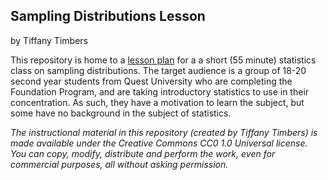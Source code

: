 ## Sampling Distributions Lesson
by Tiffany Timbers

This repository is home to a [lesson plan](https://github.com/ttimbers/Sampling_Distributions_Lesson/blob/master/Lesson_plan.md) 
for a a short (55 minute) statistics class on sampling distributions. The target audience
is a group of 18-20 second year students from Quest University who are completing the 
Foundation Program, and are taking introductory statistics to use in their concentration. 
As such, they have a motivation to learn the subject, but some have no background in the
subject of statistics. 

*The instructional material in this repository (created by Tiffany Timbers) is made available under the Creative Commons CC0 1.0 Universal license. You can copy, modify, distribute and perform the work, even for commercial purposes, all without asking permission.*